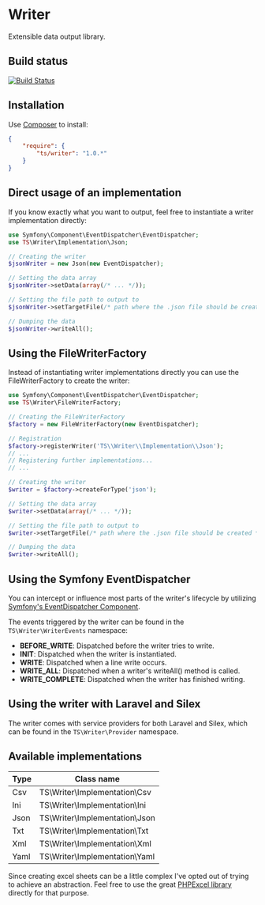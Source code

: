 # Writer

Extensible data output library.

## Build status

[![Build Status](https://travis-ci.org/timoschaefer/Writer.png)](https://travis-ci.org/timoschaefer/Writer)

## Installation

Use [Composer](http://getcomposer.org) to install:

```json
{
    "require": {
        "ts/writer": "1.0.*"
    }
}
```

## Direct usage of an implementation

If you know exactly what you want to output, feel free to instantiate a writer implementation directly:

```php
use Symfony\Component\EventDispatcher\EventDispatcher;
use TS\Writer\Implementation\Json;

// Creating the writer
$jsonWriter = new Json(new EventDispatcher);

// Setting the data array
$jsonWriter->setData(array(/* ... */));

// Setting the file path to output to
$jsonWriter->setTargetFile(/* path where the .json file should be created */);

// Dumping the data
$jsonWriter->writeAll();
```

## Using the FileWriterFactory

Instead of instantiating writer implementations directly you can use the FileWriterFactory to create the writer:

```php
use Symfony\Component\EventDispatcher\EventDispatcher;
use TS\Writer\FileWriterFactory;

// Creating the FileWriterFactory
$factory = new FileWriterFactory(new EventDispatcher);

// Registration
$factory->registerWriter('TS\\Writer\\Implementation\\Json');
// ...
// Registering further implementations...
// ...

// Creating the writer
$writer = $factory->createForType('json');

// Setting the data array
$writer->setData(array(/* ... */));

// Setting the file path to output to
$writer->setTargetFile(/* path where the .json file should be created */);

// Dumping the data
$writer->writeAll();
```

## Using the Symfony EventDispatcher

You can intercept or influence most parts of the writer's lifecycle by utilizing [Symfony's EventDispatcher Component](http://symfony.com/doc/current/components/event_dispatcher/introduction.html).

The events triggered by the writer can be found in the ``TS\Writer\WriterEvents`` namespace:

- **BEFORE_WRITE**: Dispatched before the writer tries to write.
- **INIT**: Dispatched when the writer is instantiated.
- **WRITE**: Dispatched when a line write occurs.
- **WRITE_ALL**: Dispatched when a writer's writeAll() method is called.
- **WRITE_COMPLETE**: Dispatched when the writer has finished writing.

## Using the writer with Laravel and Silex

The writer comes with service providers for both Laravel and Silex, which can be found in the ``TS\Writer\Provider`` namespace.

## Available implementations

| Type  | Class name                     |
| ----- | ------------------------------ |
| Csv   | TS\Writer\Implementation\Csv   |
| Ini   | TS\Writer\Implementation\Ini   |
| Json  | TS\Writer\Implementation\Json  |
| Txt   | TS\Writer\Implementation\Txt   |
| Xml   | TS\Writer\Implementation\Xml   |
| Yaml  | TS\Writer\Implementation\Yaml  |

Since creating excel sheets can be a little complex I've opted out of trying to achieve an abstraction. Feel free to use the great [PHPExcel library](http://phpexcel.codeplex.com/) directly for that purpose.
